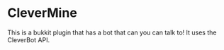 # CleverMine
This is a bukkit plugin that has a bot that can you can talk to! It uses the CleverBot API.
